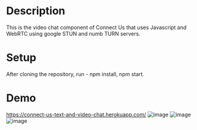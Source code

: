 # Description
This is the video chat component of Connect Us that uses Javascript and WebRTC using google STUN and numb TURN servers.

# Setup
After cloning the repository, run - npm install, npm start.

# Demo
https://connect-us-text-and-video-chat.herokuapp.com/
![image](https://user-images.githubusercontent.com/87208681/125488644-6f68ada0-15bc-42fa-bafd-5fd59a21218d.png)
![image](https://user-images.githubusercontent.com/87208681/125488735-eb8cb81b-e295-4ee6-b3d9-1d6198d7760e.png)
![image](https://user-images.githubusercontent.com/87208681/125489502-1f871102-42fe-4c6b-873f-7ece4c0e2768.png)
